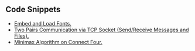 ## Code Snippets
- [Embed and Load Fonts.](https://github.com/AhmedOS/Connect-4-Ultimate/blob/master/src/connect4/CommonProperties.cs#L14)
- [Two Pairs Communication via TCP Socket (Send/Receive Messages and Files).](https://github.com/AhmedOS/Connect-4-Ultimate/blob/master/src/connect4/Connection.cs)
- [Minimax Algorithm on Connect Four.](https://github.com/AhmedOS/Connect-4-Ultimate/blob/master/src/connect4/AI.cs#L61)
